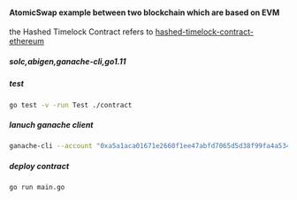 #### AtomicSwap example between two blockchain which are based on EVM
the Hashed Timelock Contract refers to [hashed-timelock-contract-ethereum](https://github.com/chatch/hashed-timelock-contract-ethereum)

##### solc,abigen,ganache-cli,go1.11

##### test
```bash
go test -v -run Test ./contract
```

##### lanuch  ganache client 
```bash
ganache-cli --account "0xa5a1aca01671e2660f1ee47abfd7065d5d38f99fa4a53495f02df939cd5b86f6,111111111111111111111" -p 7545
```
##### deploy contract
```bash
go run main.go
```
